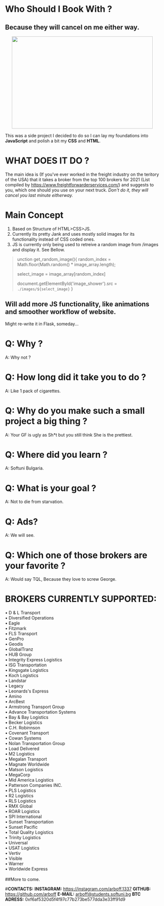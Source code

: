 # Who Should I Book With ?
## Because they will cancel on me either way.

<p align="center">
  <img width="460" height="300" src="https://i.ibb.co/T47HcHX/spapshot2.png">
</p>


This was a side project I decided to do so I can lay my foundations into **JavaScript** and polish a bit my **CSS** and **HTML**.

#  WHAT DOES IT DO ? 

The main idea is (If you've ever worked in the freight industry on the teritory of the USA) that it takes a broker from the top 100 brokers for 2021 (List compiled by https://www.freightforwarderservices.com/) and suggests to you, which one should you use on your next truck.
*Don't do it, they will cancel you last minute eitherway.*

# Main Concept

1. Based on Structure of HTML>CSS>JS.
2. Currently its pretty Jank and uses mostly solid images for its functionality instead of CSS coded ones.
3. JS is currently only being used to retreive a random image from /images and display it. See Bellow.

>unction get_random_image(){
>  random_index = Math.floor(Math.random() * image_array.length);
>
>  select_image = image_array[random_index]
>
> document.getElementById('image_shower').src = `./images/${select_image}`
>}

## Will add more JS functionality, like animations and smoother workflow of website.
 Might re-write it in Flask, someday...



# Q: Why ?
 A: Why not ?

# Q: How long did it take you to do ?
 A: Like 1 pack of cigarettes.

# Q: Why do you make such a small project a big thing ?
 A: Your GF is ugly as Sh*t but you still think She is the prettiest.

# Q: Where did you learn ?
 A: Softuni Bulgaria.

# Q: What is your goal ?
 A: Not to die from starvation.

# Q: Ads?
 A: We will see.

# Q: Which one of those brokers are your favorite ?
 A: Would say TQL, Because they love to screw George.

# BROKERS CURRENTLY SUPPORTED:
• D & L Transport <br />
• Diversified Operations <br />
• Eagle <br />
• Fitzmark <br />
• FLS Transport <br />
• GenPro <br />
• Geodis <br />
• GlobalTranz <br />
• HUB Group <br />
• Integrity Express Logistics <br />
• ISG Transportation <br />
• Kingsgate Logistics <br />
• Koch Logistics <br />
• Landstar <br />
• Legacy <br />
• Leonards's Express <br />
• Amino <br />
• ArcBest <br />
• Armstrong Transport Group <br />
• Advance Transportation Systems <br />
• Bay & Bay Logistics <br />
• Becker Logistics <br />
• C.H. Robinnson <br />
• Covenant Transport <br />
• Cowan Systems <br />
• Nolan Transportation Group <br />
• Load Delivered <br />
• M2 Logistics <br />
• Megalan Transport <br />
• Magnate Worldwide <br />
• Matson Logistics <br />
• MegaCorp <br />
• Mid America Logistics <br />
• Patterson Companies INC. <br />
• PLS Logistics <br />
• R2 Logistics <br />
• RLS Logistics <br />
• RMX Global <br />
• ROAR Logistics <br />
• SPI International <br />
• Sunset Transportation <br />
• Sunset Pacific <br />
• Total Quality Logistics <br />
• Trinity Logistics <br />
• Universal	<br />
• USAT Logistics <br />
• Vertiv <br />
• Visible <br />
• Warner <br />
• Worldwide Express <br />
<br />
##More to come.

#**CONTACTS:**
**INSTAGRAM:** https://instagram.com/arboff.1337
**GITHUB:** https://github.com/arboff
**E-MAIL:** arboff@students.softuni.bg
**BTC ADRESS:** 0xf6af5320d5f4f97c77b273be577dda3e33ff91d9







